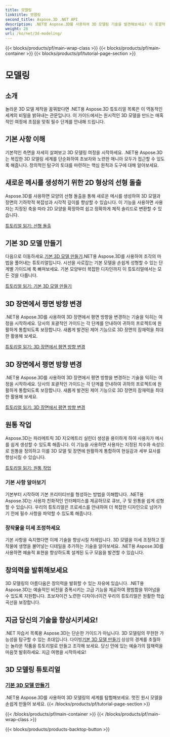 ```yaml
---
title: 모델링
linktitle: 모델링
second_title: Aspose.3D .NET API
description: .NET용 Aspose.3D를 사용하여 3D 모델링 기술을 발견해보세요! 이 포괄적인 튜토리얼에서 매력적인 기본 모델을 쉽게 제작해 보세요. 오늘 창의력을 발휘해 보세요.
weight: 28
url: /ko/net/3d-modeling/
---
```


{{< blocks/products/pf/main-wrap-class >}}
{{< blocks/products/pf/main-container >}}
{{< blocks/products/pf/tutorial-page-section >}}

# 모델링


## 소개

놀라운 3D 모델 제작을 꿈꿔왔다면 .NET용 Aspose.3D 튜토리얼 목록은 이 역동적인 세계의 비밀을 밝혀내는 관문입니다. 이 가이드에서는 원시적인 3D 모델을 만드는 매혹적인 여정에 초점을 맞춰 필수 단계를 안내해 드립니다.

## 기본 사항 이해

기본적인 측면을 자세히 살펴보고 3D 모델링 여정을 시작하세요. .NET용 Aspose.3D는 복잡한 3D 모델링 세계를 단순화하여 초보자와 노련한 매니아 모두가 접근할 수 있도록 해줍니다. 창의적인 탐구의 토대를 마련하는 핵심 원칙과 도구에 대해 알아보세요.

## 새로운 메시를 생성하기 위한 2D 형상의 선형 돌출

Aspose.3D를 사용하면 모양의 선형 돌출을 통해 새로운 메시를 생성하여 3D 모델과 장면의 기하학적 복잡성과 시각적 깊이를 향상할 수 있습니다. 이 기능을 사용하면 사용자는 지정된 축을 따라 2D 모양을 확장하여 쉽고 정확하게 체적 솔리드로 변환할 수 있습니다.

[튜토리얼 읽기: 선형 돌출](./linear-extrusion/)

## 기본 3D 모델 만들기

 다음으로 이동하세요.[기본 3D 모델 만들기](./primitive-3d-models/).NET용 Aspose.3D를 사용하여 조각의 마법을 풀어내는 튜토리얼입니다. 시선을 사로잡는 기본 모델을 손쉽게 성형할 수 있는 단계별 가이드에 푹 빠져보세요. 기본 모양부터 복잡한 디자인까지 이 튜토리얼에서는 모든 것을 다룹니다.

[튜토리얼 읽기: 기본 3D 모델 만들기](./primitive-3d-models/)

## 3D 장면에서 평면 방향 변경

.NET용 Aspose.3D를 사용하여 3D 장면에서 평면 방향을 변경하는 기술을 익히는 여정을 시작하세요. 당사의 포괄적인 가이드는 각 단계를 안내하여 귀하의 프로젝트에 원활하게 통합되도록 보장합니다. 새롭게 발견된 제어 기능으로 3D 장면의 잠재력을 최대한 활용해 보세요.

[튜토리얼 읽기: 3D 장면에서 평면 방향 변경](./change-plane-orientation/)

## 3D 장면에서 평면 방향 변경

.NET용 Aspose.3D를 사용하여 3D 장면에서 평면 방향을 변경하는 기술을 익히는 여정을 시작하세요. 당사의 포괄적인 가이드는 각 단계를 안내하여 귀하의 프로젝트에 원활하게 통합되도록 보장합니다. 새롭게 발견된 제어 기능으로 3D 장면의 잠재력을 최대한 활용해 보세요.

[튜토리얼 읽기: 3D 장면에서 평면 방향 변경](./change-plane-orientation/)


## 원통 작업

Aspose.3D는 파라메트릭 3D 지오메트리 실린더 생성을 용이하게 하여 사용자가 메시를 쉽게 생성할 수 있도록 해줍니다. 이 기능을 사용하면 사용자는 지정된 치수와 속성으로 원통을 정의하고 이를 3D 모델 및 장면에 원활하게 통합하여 현실감과 세부 묘사를 향상시킬 수 있습니다.

[튜토리얼 읽기: 원통 작업](./working-with-cylinder/)



### 기본 사항 알아보기

기본부터 시작하여 기본 프리미티브를 형성하는 방법을 이해합니다. .NET용 Aspose.3D는 사용자 친화적인 인터페이스를 제공하므로 큐브, 구 및 원통을 쉽게 성형할 수 있습니다. 우리의 튜토리얼은 프로세스를 안내하여 더 복잡한 디자인으로 넘어가기 전에 필수 사항을 파악할 수 있도록 해줍니다.

### 창작물을 미세 조정하세요

기본 사항을 숙지했다면 이제 기술을 향상시킬 차례입니다. 3D 모델을 미세 조정하고 창작물에 생명을 불어넣는 디테일을 추가하는 기술을 알아보세요. .NET용 Aspose.3D를 사용하면 예술적 표현을 향상하도록 설계된 도구 모음을 발견할 수 있습니다.

## 창의력을 발휘해보세요

3D 모델링의 아름다움은 창의력을 발휘할 수 있는 자유에 있습니다. .NET용 Aspose.3D는 예술적인 비전을 증폭시키는 고급 기능을 제공하여 평범함을 뛰어넘을 수 있도록 지원합니다. 초보자이건 노련한 디자이너이건 우리의 튜토리얼은 원활한 학습 곡선을 보장합니다.

## 지금 당신의 기술을 향상시키세요!

 .NET 자습서 목록용 Aspose.3D는 단순한 가이드가 아닙니다. 3D 모델링의 무한한 가능성을 탐구할 수 있는 초대입니다. 다이빙[기본 3D 모델 만들기](./primitive-3d-models/) 상상의 경계를 초월하는 놀라운 작품을 튜토리얼로 만들고 조각해 보세요. 당신 안에 있는 예술가의 잠재력을 마음껏 발휘하세요. 지금 여행을 시작하세요!
## 3D 모델링 튜토리얼
### [기본 3D 모델 만들기](./primitive-3d-models/)
.NET용 Aspose.3D를 사용하여 3D 모델링의 세계를 탐험해보세요. 멋진 원시 모델을 손쉽게 만들어 보세요.
{{< /blocks/products/pf/tutorial-page-section >}}

{{< /blocks/products/pf/main-container >}}
{{< /blocks/products/pf/main-wrap-class >}}

{{< blocks/products/products-backtop-button >}}

